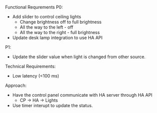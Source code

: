 
Functional Requrements
P0: 
 * Add slider to control ceiling lights
     * Change brightness off to full brightness
     * All the way to the left - off 
     * All the way to the right - full brightness
 * Update desk lamp integration to use HA API
    
P1:

 * Update the slider value when light is changed from other source.

Technical Requirements: 

 * Low latency (<100 ms)

Approach: 
* Have the control panel communicate with HA server through HA API
  * CP -> HA -> Lights
* Use timer interupt to update the status.

